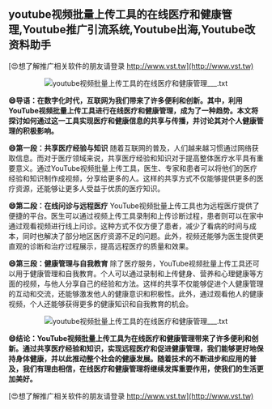 ## **youtube视频批量上传工具的在线医疗和健康管理,Youtube推广引流系统,Youtube出海,Youtube改资料助手**

[😍想了解推广相关软件的朋友请登录 http://www.vst.tw](http://www.vst.tw)

 <center><img src="https://vst.tw/MP4/tuiguang/png/8.png" alt="youtube视频批量上传工具的在线医疗和健康管理___.txt"></center>

**😄导语：在数字化时代，互联网为我们带来了许多便利和创新。其中，利用YouTube视频批量上传工具进行在线医疗和健康管理，成为了一种趋势。本文将探讨如何通过这一工具实现医疗和健康信息的共享与传播，并讨论其对个人健康管理的积极影响。**

**😄第一段：共享医疗经验与知识**
随着互联网的普及，人们越来越习惯通过网络获取信息。而对于医疗领域来说，共享医疗经验和知识对于提高整体医疗水平具有重要意义。通过YouTube视频批量上传工具，医生、专家和患者可以将他们的医疗经验和知识制作成视频，分享给更多的人。这样的共享方式不仅能够提供更多的医疗资源，还能够让更多人受益于优质的医疗知识。

**😄第二段：在线问诊与远程医疗**
YouTube视频批量上传工具也为远程医疗提供了便捷的平台。医生可以通过视频上传工具录制和上传诊断过程，患者则可以在家中通过观看视频进行线上问诊。这种方式不仅方便了患者，减少了看病的时间与成本，同时也解决了部分地区医疗资源不足的问题。此外，视频还能够为医生提供更直观的诊断和治疗过程展示，提高远程医疗的质量和效果。

**😄第三段：健康管理与自我教育**
除了医疗服务，YouTube视频批量上传工具还可以用于健康管理和自我教育。个人可以通过录制和上传健身、营养和心理健康等方面的视频，与他人分享自己的经验和方法。这样的共享不仅能够促进个人健康管理的互动和交流，还能够激发他人的健康意识和积极性。此外，通过观看他人的健康视频，个人还能够获得更多的健康知识和自我教育的机会。

 <center><img src="https://vst.tw/MP4/tuiguang/png/6.png" alt="youtube视频批量上传工具的在线医疗和健康管理___.txt"></center>

**😄结论：YouTube视频批量上传工具为在线医疗和健康管理带来了许多便利和创新。通过共享医疗经验和知识，实现远程医疗和促进健康管理，我们能够更好地保持身体健康，并以此推动整个社会的健康发展。随着技术的不断进步和应用的普及，我们有理由相信，在线医疗和健康管理将继续发挥重要作用，使我们的生活更加美好。**

[😍想了解推广相关软件的朋友请登录 http://www.vst.tw](http://www.vst.tw)



